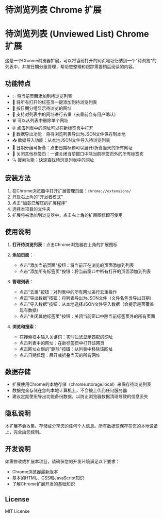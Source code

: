 # 待浏览列表 Chrome 扩展

# 待浏览列表 (Unviewed List) Chrome 扩展

这是一个Chrome浏览器扩展，可以将当前打开的网页地址归纳到一个"待浏览"的列表中，并按日期分组管理，帮助您整理和跟踪需要稍后阅读的内容。

## 功能特点

- ✨ 将当前页面添加到待浏览列表
- 📑 将所有打开的标签页一键添加到待浏览列表
- 📅 按日期分组显示待浏览的网址
- 🔄 支持对列表中的网址进行去重（去重前会有用户确认）
- 🗑️ 可以从列表中删除单个网址
- 🌐 点击列表中的网址可以在新标签页中打开
- 💾 数据导出功能：将待浏览列表导出为JSON文件保存到本地
- 📥 数据导入功能：从本地JSON文件导入待浏览列表
- 📂 日期分组可折叠：点击日期标题可以展开/折叠当天的所有网址
- 🚪 关闭其他标签页：一键关闭当前窗口中除当前标签页外的所有标签页
- 🔍 搜索功能：快速查找待浏览列表中的网址

## 安装方法

1. 在Chrome浏览器中打开扩展管理页面：`chrome://extensions/`
2. 开启右上角的"开发者模式"
3. 点击"加载已解压的扩展程序"
4. 选择本项目的文件夹
5. 扩展将被添加到浏览器中，点击右上角的扩展图标即可使用

## 使用说明

1. **打开待浏览列表**：点击Chrome浏览器右上角的扩展图标

2. **添加页面**：
   - 点击"添加当前页面"按钮：将当前正在浏览的页面添加到列表
   - 点击"添加所有标签页"按钮：将当前窗口中所有打开的页面添加到列表

3. **管理列表**：
   - 点击"去重"按钮：对列表中的所有网址进行去重操作
   - 点击"导出数据"按钮：将列表导出为JSON文件（文件名包含导出日期）
   - 点击"导入数据"按钮：从本地选择JSON文件导入数据（会提示是否覆盖现有数据）
   - 点击"关闭其他标签页"按钮：关闭当前窗口中除当前标签页外的所有页面

4. **浏览和搜索**：
   - 在搜索框中输入关键词：实时过滤显示匹配的网址
   - 点击列表中的网址：在新标签页中打开该网页
   - 点击网址右侧的"删除"按钮：从列表中移除该网址
   - 点击日期标题：展开或折叠当天的所有网址

## 数据存储

- 扩展使用Chrome的本地存储（chrome.storage.local）来保存待浏览列表
- 数据完全存储在您的本地计算机上，不会被上传到任何服务器
- 建议定期使用导出功能备份数据，以防止浏览器数据清理导致的信息丢失

## 隐私说明

本扩展不会收集、存储或分享您的任何个人信息。所有数据仅保存在您的本地设备上，完全由您控制。

## 开发说明

如需修改或扩展本项目，请确保您的开发环境满足以下要求：
- Chrome浏览器最新版本
- 基本的HTML、CSS和JavaScript知识
- 了解Chrome扩展开发的基础知识

## License

MIT License